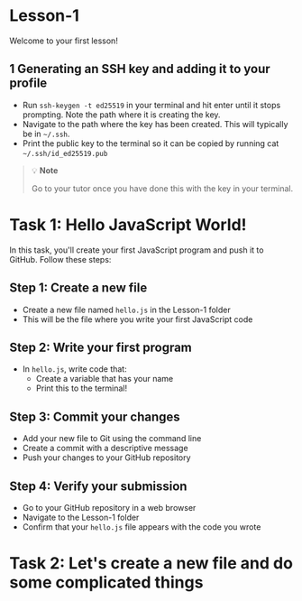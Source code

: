 # Lesson-1
Welcome to your first lesson!

## 1 Generating an SSH key and adding it to your profile

- Run `ssh-keygen -t ed25519` in your terminal and hit enter until it stops prompting. Note the path where it is creating the key.
- Navigate to the path where the key has been created. This will typically be in `~/.ssh`.
- Print the public key to the terminal so it can be copied by running cat `~/.ssh/id_ed25519.pub`

> 💡 **Note**
> 
> Go to your tutor once you have done this with the key in your terminal.


# Task 1: Hello JavaScript World!

In this task, you'll create your first JavaScript program and push it to GitHub. Follow these steps:

## Step 1: Create a new file
- Create a new file named `hello.js` in the Lesson-1 folder
- This will be the file where you write your first JavaScript code

## Step 2: Write your first program
- In `hello.js`, write code that:
  - Create a variable that has your name
  - Print this to the terminal!

## Step 3: Commit your changes
- Add your new file to Git using the command line
- Create a commit with a descriptive message
- Push your changes to your GitHub repository

## Step 4: Verify your submission
- Go to your GitHub repository in a web browser
- Navigate to the Lesson-1 folder
- Confirm that your `hello.js` file appears with the code you wrote

# Task 2: Let's create a new file and do some complicated things

